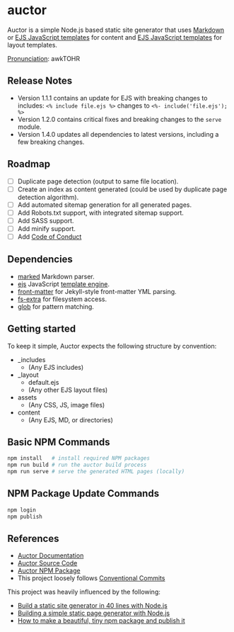 # auctor

Auctor is a simple Node.js based static site generator that uses [Markdown](https://github.com/markedjs/marked) or [EJS JavaScript templates](https://ejs.co/) for content and [EJS JavaScript templates](https://ejs.co/) for layout templates.

[Pronunciation](https://en.wikipedia.org/wiki/Wikipedia:Pronunciation_(simple_guide_to_markup,_American)): awkTOHR

## Release Notes

- Version 1.1.1 contains an update for EJS with breaking changes to includes: `<% include file.ejs %>` changes to `<%- include('file.ejs'); %>`
- Version 1.2.0 contains critical fixes and breaking changes to the `serve` module.
- Version 1.4.0 updates all dependencies to latest versions, including a few breaking changes.

## Roadmap

- [ ] Duplicate page detection (output to same file location).
- [ ] Create an index as content generated (could be used by duplicate page detection algorithm).
- [ ] Add automated sitemap generation for all generated pages.
- [ ] Add Robots.txt support, with integrated sitemap support.
- [ ] Add SASS support.
- [ ] Add minify support.
- [ ] Add [Code of Conduct](https://www.contributor-covenant.org/)

## Dependencies

- [marked](https://www.npmjs.com/package/marked) Markdown parser.
- [ejs](https://www.npmjs.com/package/ejs) JavaScript [template engine](https://ejs.co/).
- [front-matter](https://www.npmjs.com/package/front-matter) for Jekyll-style front-matter YML parsing.
- [fs-extra](https://www.npmjs.com/package/fs-extra) for filesystem access.
- [glob](https://www.npmjs.com/package/glob) for pattern matching.

## Getting started

To keep it simple, Auctor expects the following structure by convention:

- _includes
  - (Any EJS includes)
- _layout
  - default.ejs
  - (Any other EJS layout files)
- assets
  - (Any CSS, JS, image files)
- content
  - (Any EJS, MD, or directories)

## Basic NPM Commands

```bash
npm install   # install required NPM packages
npm run build # run the auctor build process
npm run serve # serve the generated HTML pages (locally)
```

## NPM Package Update Commands

```bash
npm login
npm publish
```

## References

- [Auctor Documentation](https://auctor.online)
- [Auctor Source Code](https://github.com/NathanLaan/auctor)
- [Auctor NPM Package](https://www.npmjs.com/package/auctor)
- This project loosely follows [Conventional Commits](https://www.conventionalcommits.org/en/v1.0.0/)

This project was heavily influenced by the following:

- [Build a static site generator in 40 lines with Node.js](https://www.webdevdrops.com/en/build-static-site-generator-nodejs-8969ebe34b22/)
- [Building a simple static page generator with Node.js](https://hackernoon.com/building-a-simple-static-page-generator-with-node-js-4f58f680c47d)
- [How to make a beautiful, tiny npm package and publish it](https://www.freecodecamp.org/news/how-to-make-a-beautiful-tiny-npm-package-and-publish-it-2881d4307f78/)
